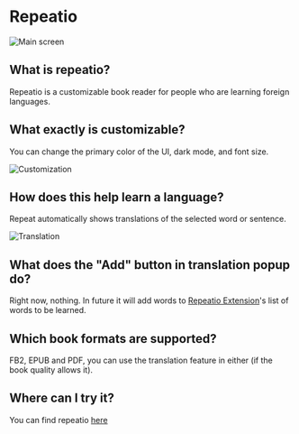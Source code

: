 # Repeatio
![Main screen](https://user-images.githubusercontent.com/39967396/87249775-c68d9880-c469-11ea-8544-ff140b18597e.png)

## What is repeatio?
Repeatio is a customizable book reader for people who are learning foreign languages.

## What exactly is customizable?
You can change the primary color of the UI, dark mode, and font size.

![Customization](https://user-images.githubusercontent.com/39967396/87249778-cb524c80-c469-11ea-824b-c6c59cc77e63.png)

## How does this help learn a language?
Repeat automatically shows translations of the selected word or sentence.

![Translation](https://user-images.githubusercontent.com/39967396/87249935-ae6a4900-c46a-11ea-8c63-98ba67bc3dd4.png)

## What does the "Add" button in translation popup do?
Right now, nothing. In future it will add words to [Repeatio Extension](https://github.com/qucumbah/repeatio-extension)'s list of words to be learned.

## Which book formats are supported?
FB2, EPUB and PDF, you can use the translation feature in either (if the book quality allows it).

## Where can I try it?
You can find repeatio [here](https://qucumbah.github.io/repeatio-pwa/)
